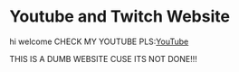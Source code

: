 # Youtube and Twitch Website

hi welcome CHECK MY YOUTUBE PLS:[YouTube](https://www.youtube.com/channel/UCQhr05sumqjmDnFEOFSfXPA)

THIS IS A DUMB WEBSITE CUSE ITS NOT DONE!!!

